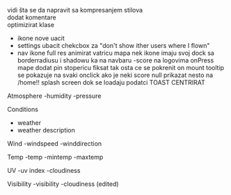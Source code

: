 vidi šta se da napravit sa kompresanjem stilova <br>
dodat komentare <br>
optimizirat klase <br>
- ikone nove uacit
- settings ubacit chekcbox za "don't show ither users where I flown"
- nav ikone full res
animirat vatricu
mapa nek ikone imaju svoj dock sa borderradiusu i shadowu ka na navbaru
-score na logovima
onPress mape dodat pin
stopericu fiksat tak osta ce se pokrenit on mount
tooltip se pokazuje na svaki onclick
ako je neki score null prikazat nesto na /home!!
splash screen dok se loadaju podatci
TOAST CENTRIRAT


Atmosphere
-humidity
-pressure

Conditions
- weather
- weather description

Wind
-windspeed
-winddirection

Temp
-temp
-mintemp
-maxtemp

UV
-uv index
-cloudiness

Visibility
-visibility
-cloudiness (edited)